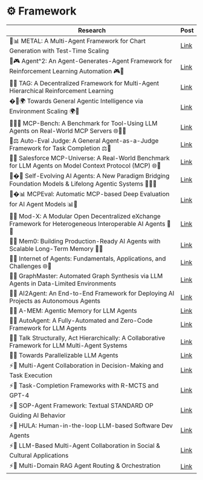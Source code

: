 # ⚙️ Framework

| Research | Post |
|----------|-----------|
| 🤖📊 METAL: A Multi-Agent Framework for Chart Generation with Test-Time Scaling | [Link](https://www.linkedin.com/posts/mahmoudrabie2004_forabraiabrscientists-forabraiabrresearchers-activity-7302757238274674689-dTDv) |
| 🤖🎮 Agent^2: An Agent-Generates-Agent Framework for Reinforcement Learning Automation 🎮🤖 | [Link](https://www.linkedin.com/posts/mahmoudrabie2004_forabraiabrscientists-forabraiabrresearchers-activity-7376177317120954368-9cMY?utm_source=share&utm_medium=member_desktop&rcm=ACoAAANl-ukBNmz5qhlJOrQNtSt-ajHYfLd2Bvc) |
| 🤖🔗 TAG: A Decentralized Framework for Multi-Agent Hierarchical Reinforcement Learning | [Link](https://www.linkedin.com/posts/mahmoudrabie2004_forabraiabrscientists-forabraiabrresearchers-activity-7300372264925949953-z52Z) |
| �🤖🌍 Towards General Agentic Intelligence via Environment Scaling 🌍🤖 | [Link](https://lnkd.in/p/d3i_v9EE) |
| 🤖🔧🌐 MCP-Bench: A Benchmark for Tool-Using LLM Agents on Real-World MCP Servers 🌐🔧🤖 | [Link](https://www.linkedin.com/posts/mahmoudrabie2004_forabraiabrscientists-forabraiabrresearchers-activity-7368364734833659905-YIeb?utm_source=share&utm_medium=member_desktop&rcm=ACoAAANl-ukBNmz5qhlJOrQNtSt-ajHYfLd2Bvc) |
| 🤖⚖️ Auto-Eval Judge: A General Agent-as-a-Judge Framework for Task Completion ⚖️🤖 | [Link](https://www.linkedin.com/posts/mahmoudrabie2004_forabraiabrscientists-forabraiabrresearchers-activity-7365408802487042048-vS5h?utm_source=share&utm_medium=member_desktop&rcm=ACoAAANl-ukBNmz5qhlJOrQNtSt-ajHYfLd2Bvc) |
| 🤖🌐 Salesforce MCP-Universe: A Real-World Benchmark for LLM Agents on Model Context Protocol (MCP) 🌐🤖 | [Link](https://www.linkedin.com/posts/mahmoudrabie2004_forabraiabrscientists-forabraiabrresearchers-activity-7364660589547208705-fNCp?utm_source=share&utm_medium=member_desktop&rcm=ACoAAANl-ukBNmz5qhlJOrQNtSt-ajHYfLd2Bvc) |
| 🤖�🧬 Self-Evolving AI Agents: A New Paradigm Bridging Foundation Models & Lifelong Agentic Systems 🧬🔁🤖 | [Link](https://www.linkedin.com/posts/mahmoudrabie2004_forabraiabrscientists-forabraiabrresearchers-activity-7365001116536791040-gZG8?utm_source=share&utm_medium=member_desktop&rcm=ACoAAANl-ukBNmz5qhlJOrQNtSt-ajHYfLd2Bvc) |
| 🤖�📊 MCPEval: Automatic MCP-based Deep Evaluation for AI Agent Models 📊🤖 | [Link](https://www.linkedin.com/posts/mahmoudrabie2004_forabraiabrscientists-forabraiabrresearchers-activity-7352304136161275904-N2Ug) |
| 🔗🤖 Mod-X: A Modular Open Decentralized eXchange Framework for Heterogeneous Interoperable AI Agents 🔗🤖 | [Link](https://www.linkedin.com/posts/mahmoudrabie2004_forabraiabrscientists-forabraiabrresearchers-activity-7349298979911647233-T8-c) |
| 💾🤖 Mem0: Building Production-Ready AI Agents with Scalable Long-Term Memory 💾🤖 | [Link](https://www.linkedin.com/posts/mahmoudrabie2004_forabraiabrscientists-forabraiabrresearchers-activity-7331027254552014849-od4s/) |
| 🤖🌐 Internet of Agents: Fundamentals, Applications, and Challenges 🌐🤖 | [Link](https://www.linkedin.com/posts/mahmoudrabie2004_forabraiabrscientists-forabraiabrresearchers-activity-7330279828799045634-KTO6/) |
| 🤖🧠 GraphMaster: Automated Graph Synthesis via LLM Agents in Data-Limited Environments | [Link](https://www.linkedin.com/posts/mahmoudrabie2004_forabraiabrscientists-forabraiabrresearchers-activity-7313140862362771456-eD7H) |
| 🤖🔧 AI2Agent: An End-to-End Framework for Deploying AI Projects as Autonomous Agents | [Link](https://www.linkedin.com/posts/mahmoudrabie2004_forabraiabrscientists-forabraiabrresearchers-activity-7312874492781858816-_Yn1) |
| 🤖🧠 A-MEM: Agentic Memory for LLM Agents | [Link](https://www.linkedin.com/posts/mahmoudrabie2004_forabraiabrscientists-forabraiabrresearchers-activity-7312612236550717441-N3ri) |
| 🤖🚀 AutoAgent: A Fully-Automated and Zero-Code Framework for LLM Agents | [Link](https://www.linkedin.com/posts/mahmoudrabie2004_forabraiabrscientists-forabraiabrresearchers-activity-7302032458277883904-K0bv) |
| 🤖💬 Talk Structurally, Act Hierarchically: A Collaborative Framework for LLM Multi-Agent Systems | [Link](https://www.linkedin.com/posts/mahmoudrabie2004_forabraiabrscientists-forabraiabrresearchers-activity-7299995997852590080-w6FQ) |
| 🤖🚀 Towards Parallelizable LLM Agents | [Link](https://www.linkedin.com/posts/mahmoudrabie2004_forabraiabrscientists-forabraiabrresearchers-activity-7298695544317558784-KQ5y) |
| ⚡🤖 Multi-Agent Collaboration in Decision-Making and Task Execution | [Link](https://www.linkedin.com/posts/mahmoudrabie2004_forabraiabrscientists-forabraiabrresearchers-activity-7291015721398996992-XLsB) |
| ⚡🤖 Task-Completion Frameworks with R-MCTS and GPT-4 | [Link](https://www.linkedin.com/posts/mahmoudrabie2004_forabraiabrscientists-forabraiabrresearchers-activity-7288806360153018368-KH6L) |
| ⚡🤖 SOP-Agent Framework: Textual STANDARD OP Guiding AI Behavior | [Link](https://www.linkedin.com/posts/mahmoudrabie2004_forabraiabrscientists-forabraiabrresearchers-activity-7286930844286423040-BysS) |
| ⚡🤖 HULA: Human-in-the-loop LLM-based Software Dev Agents | [Link](https://www.linkedin.com/posts/mahmoudrabie2004_forabraiabrscientists-forabraiabrresearchers-activity-7286797411983790081-aVfJ) |
| ⚡🤖 LLM-Based Multi-Agent Collaboration in Social & Cultural Applications | [Link](https://www.linkedin.com/posts/mahmoudrabie2004_forabraiabrscientists-forabraiabrresearchers-activity-7285926067788259328-SIvQ) |
| ⚡🤖 Multi-Domain RAG Agent Routing & Orchestration | [Link](https://www.linkedin.com/posts/mahmoudrabie2004_forabraiabrscientists-forabraiabrresearchers-activity-7285891435885719552-0rsD) |
